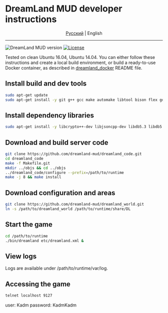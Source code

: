 # DreamLand MUD developer instructions

<p align="center">
  <a href="https://github.com/dreamland-mud/dreamland_code/blob/master/README.md">Русский</a> |
  <span>English</span>
</p>

---

![DreamLand MUD version](https://img.shields.io/badge/DreamLand%20MUD-v4.0-brightgreen.svg)
[![License](https://img.shields.io/badge/License-GPL-blue.svg)](https://www.gnu.org/licenses/gpl-3.0.html)


Tested on clean Ubuntu 16.04, Ubuntu 14.04. You can either follow these instructions and create a local build environment,
or build a ready-to-use Docker container, as described in [dreamland_docker](https://github.com/dreamland-mud/dreamland_docker) README file.

## Install build and dev tools
```bash
sudo apt-get update
sudo apt-get install -y git g++ gcc make automake libtool bison flex gdb telnet vim
```

## Install dependency libraries
```bash
sudo apt-get install -y libcrypto++-dev libjsoncpp-dev libdb5.3 libdb5.3-dev libdb5.3++ libdb5.3++-dev zlib1g zlib1g-dev libssl-dev
```

## Download and build server code
```bash
git clone https://github.com/dreamland-mud/dreamland_code.git
cd dreamland_code
make -f Makefile.git
mkdir ../objs && cd ../objs
../dreamland_code/configure --prefix=/path/to/runtime
make -j 8 && make install
```

## Download configuration and areas
```bash
git clone https://github.com/dreamland-mud/dreamland_world.git
ln -s /path/to/dreamland_world /path/to/runtime/share/DL
```

## Start the game
```bash
cd /path/to/runtime
./bin/dreamland etc/dreamland.xml &
```

## View logs
Logs are available under /path/to/runtime/var/log.

## Accessing the game
```bash
telnet localhost 9127
```
user: Kadm
password: KadmKadm

